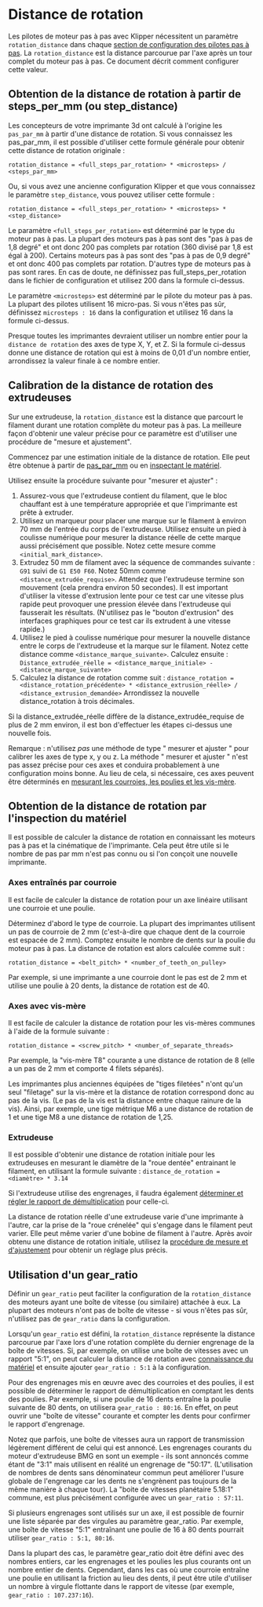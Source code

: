 # Distance de rotation

Les pilotes de moteur pas à pas avec Klipper nécessitent un paramètre `rotation_distance` dans chaque [section de configuration des pilotes pas à pas](Config_Reference.md#stepper). La `rotation_distance` est la distance parcourue par l'axe après un tour complet du moteur pas à pas. Ce document décrit comment configurer cette valeur.

## Obtention de la distance de rotation à partir de steps_per_mm (ou step_distance)

Les concepteurs de votre imprimante 3d ont calculé à l'origine les `pas_par_mm` à partir d'une distance de rotation. Si vous connaissez les pas_par_mm, il est possible d'utiliser cette formule générale pour obtenir cette distance de rotation originale :

```
rotation_distance = <full_steps_par_rotation> * <microsteps> / <steps_par_mm>
```

Ou, si vous avez une ancienne configuration Klipper et que vous connaissez le paramètre `step_distance`, vous pouvez utiliser cette formule :

```
rotation_distance = <full_steps_per_rotation> * <microsteps> * <step_distance>
```

Le paramètre `<full_steps_per_rotation>` est déterminé par le type du moteur pas à pas. La plupart des moteurs pas à pas sont des "pas à pas de 1,8 degré" et ont donc 200 pas complets par rotation (360 divisé par 1,8 est égal à 200). Certains moteurs pas à pas sont des "pas à pas de 0,9 degré" et ont donc 400 pas complets par rotation. D'autres type de moteurs pas à pas sont rares. En cas de doute, ne définissez pas full_steps_per_rotation dans le fichier de configuration et utilisez 200 dans la formule ci-dessus.

Le paramètre `<microsteps>` est déterminé par le pilote du moteur pas à pas. La plupart des pilotes utilisent 16 micro-pas. Si vous n'êtes pas sûr, définissez `microsteps : 16` dans la configuration et utilisez 16 dans la formule ci-dessus.

Presque toutes les imprimantes devraient utiliser un nombre entier pour la `distance de rotation` des axes de type X, Y, et Z. Si la formule ci-dessus donne une distance de rotation qui est à moins de 0,01 d'un nombre entier, arrondissez la valeur finale à ce nombre entier.

## Calibration de la distance de rotation des extrudeuses

Sur une extrudeuse, la `rotation_distance` est la distance que parcourt le filament durant une rotation complète du moteur pas à pas. La meilleure façon d'obtenir une valeur précise pour ce paramètre est d'utiliser une procédure de "mesure et ajustement".

Commencez par une estimation initiale de la distance de rotation. Elle peut être obtenue à partir de [pas_par_mm](#obtaining-rotation_distance-from-steps_per_mm-or-step_distance) ou en [inspectant le matériel](#extruder).

Utilisez ensuite la procédure suivante pour "mesurer et ajuster" :

1. Assurez-vous que l'extrudeuse contient du filament, que le bloc chauffant est à une température appropriée et que l'imprimante est prête à extruder.
1. Utilisez un marqueur pour placer une marque sur le filament à environ 70 mm de l'entrée du corps de l'extrudeuse. Utilisez ensuite un pied à coulisse numérique pour mesurer la distance réelle de cette marque aussi précisément que possible. Notez cette mesure comme `<initial_mark_distance>`.
1. Extrudez 50 mm de filament avec la séquence de commandes suivante : `G91` suivi de `G1 E50 F60`. Notez 50mm comme `<distance_extrudée_requise>`. Attendez que l'extrudeuse termine son mouvement (cela prendra environ 50 secondes). Il est important d'utiliser la vitesse d'extrusion lente pour ce test car une vitesse plus rapide peut provoquer une pression élevée dans l'extrudeuse qui fausserait les résultats. (N'utilisez pas le "bouton d'extrusion" des interfaces graphiques pour ce test car ils extrudent à une vitesse rapide.)
1. Utilisez le pied à coulisse numérique pour mesurer la nouvelle distance entre le corps de l'extrudeuse et la marque sur le filament. Notez cette distance comme `<distance_marque_suivante>`. Calculez ensuite : `Distance_extrudée_réelle = <distance_marque_initiale> - <distance_marque_suivante>`
1. Calculez la distance de rotation comme suit : `distance_rotation = <distance_rotation_précédente> * <distance_extrusion_réelle> / <distance_extrusion_demandée>` Arrondissez la nouvelle distance_rotation à trois décimales.

Si la distance_extrudée_réelle diffère de la distance_extrudée_requise de plus de 2 mm environ, il est bon d'effectuer les étapes ci-dessus une nouvelle fois.

Remarque : n'utilisez *pas* une méthode de type " mesurer et ajuster " pour calibrer les axes de type x, y ou z. La méthode " mesurer et ajuster " n'est pas assez précise pour ces axes et conduira probablement à une configuration moins bonne. Au lieu de cela, si nécessaire, ces axes peuvent être déterminés en [mesurant les courroies, les poulies et les vis-mère](#obtaining-rotation_distance-by-inspecting-the-hardware).

## Obtention de la distance de rotation par l'inspection du matériel

Il est possible de calculer la distance de rotation en connaissant les moteurs pas à pas et la cinématique de l'imprimante. Cela peut être utile si le nombre de pas par mm n'est pas connu ou si l'on conçoit une nouvelle imprimante.

### Axes entraînés par courroie

Il est facile de calculer la distance de rotation pour un axe linéaire utilisant une courroie et une poulie.

Déterminez d'abord le type de courroie. La plupart des imprimantes utilisent un pas de courroie de 2 mm (c'est-à-dire que chaque dent de la courroie est espacée de 2 mm). Comptez ensuite le nombre de dents sur la poulie du moteur pas à pas. La distance de rotation est alors calculée comme suit :

```
rotation_distance = <belt_pitch> * <number_of_teeth_on_pulley>
```

Par exemple, si une imprimante a une courroie dont le pas est de 2 mm et utilise une poulie à 20 dents, la distance de rotation est de 40.

### Axes avec vis-mère

Il est facile de calculer la distance de rotation pour les vis-mères communes à l'aide de la formule suivante :

```
rotation_distance = <screw_pitch> * <number_of_separate_threads>
```

Par exemple, la "vis-mère T8" courante a une distance de rotation de 8 (elle a un pas de 2 mm et comporte 4 filets séparés).

Les imprimantes plus anciennes équipées de "tiges filetées" n'ont qu'un seul "filetage" sur la vis-mère et la distance de rotation correspond donc au pas de la vis. (Le pas de la vis est la distance entre chaque rainure de la vis). Ainsi, par exemple, une tige métrique M6 a une distance de rotation de 1 et une tige M8 a une distance de rotation de 1,25.

### Extrudeuse

Il est possible d'obtenir une distance de rotation initiale pour les extrudeuses en mesurant le diamètre de la "roue dentée" entrainant le filament, en utilisant la formule suivante : `distance_de_rotation = <diamètre> * 3.14`

Si l'extrudeuse utilise des engrenages, il faudra également [déterminer et régler le rapport de démultiplication](#using-a-gear_ratio) pour celle-ci.

La distance de rotation réelle d'une extrudeuse varie d'une imprimante à l'autre, car la prise de la "roue crénelée" qui s'engage dans le filament peut varier. Elle peut même varier d'une bobine de filament à l'autre. Après avoir obtenu une distance de rotation initiale, utilisez la [procédure de mesure et d'ajustement](#calibrating-rotation_distance-on-extruders) pour obtenir un réglage plus précis.

## Utilisation d'un gear_ratio

Définir un `gear_ratio` peut faciliter la configuration de la `rotation_distance` des moteurs ayant une boîte de vitesse (ou similaire) attachée à eux. La plupart des moteurs n'ont pas de boîte de vitesse - si vous n'êtes pas sûr, n'utilisez pas de `gear_ratio` dans la configuration.

Lorsqu'un `gear_ratio` est défini, la `rotation_distance` représente la distance parcourue par l'axe lors d'une rotation complète du dernier engrenage de la boîte de vitesses. Si, par exemple, on utilise une boîte de vitesses avec un rapport "5:1", on peut calculer la distance de rotation avec [connaissance du matériel](#obtaining-rotation_distance-by-inspecting-the-hardware) et ensuite ajouter `gear_ratio : 5:1` à la configuration.

Pour des engrenages mis en œuvre avec des courroies et des poulies, il est possible de déterminer le rapport de démultiplication en comptant les dents des poulies. Par exemple, si une poulie de 16 dents entraîne la poulie suivante de 80 dents, on utilisera `gear_ratio : 80:16`. En effet, on peut ouvrir une "boîte de vitesse" courante et compter les dents pour confirmer le rapport d'engrenage.

Notez que parfois, une boîte de vitesses aura un rapport de transmission légèrement différent de celui qui est annoncé. Les engrenages courants du moteur d'extrudeuse BMG en sont un exemple - ils sont annoncés comme étant de "3:1" mais utilisent en réalité un engrenage de "50:17". (L'utilisation de nombres de dents sans dénominateur commun peut améliorer l'usure globale de l'engrenage car les dents ne s'engrènent pas toujours de la même manière à chaque tour). La "boite de vitesses planétaire 5.18:1" commune, est plus précisément configurée avec un `gear_ratio : 57:11`.

Si plusieurs engrenages sont utilisés sur un axe, il est possible de fournir une liste séparée par des virgules au paramètre gear_ratio. Par exemple, une boîte de vitesse "5:1" entraînant une poulie de 16 à 80 dents pourrait utiliser `gear_ratio : 5:1, 80:16`.

Dans la plupart des cas, le paramètre gear_ratio doit être défini avec des nombres entiers, car les engrenages et les poulies les plus courants ont un nombre entier de dents. Cependant, dans les cas où une courroie entraîne une poulie en utilisant la friction au lieu des dents, il peut être utile d'utiliser un nombre à virgule flottante dans le rapport de vitesse (par exemple, `gear_ratio : 107.237:16`).
